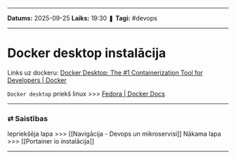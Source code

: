 ___

**Datums:** 2025-09-25
**Laiks:** 19:30
❚ **Tagi:** #devops 

---
# Docker desktop instalācija

Links uz dockeru: [Docker Desktop: The #1 Containerization Tool for Developers \| Docker](https://www.docker.com/products/docker-desktop/)

`Docker desktop` priekš linux >>> [Fedora \| Docker Docs](https://docs.docker.com/desktop/setup/install/linux/fedora/)

---
### ⇄ Saistības

Iepriekšēja lapa >>> [[Navigācija - Devops un mikroservisi]]
Nākama lapa >>> [[Portainer io instalācija]]

---